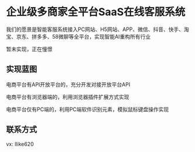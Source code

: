 # 企业级多商家全平台SaaS在线客服系统

我们的愿景是智能客服系统接入PC网站、H5网站、APP、微信、抖音、快手、淘宝、京东、拼多多、58微聊等全平台，实现智能AI重构所有行业

暂未实现，正在憧憬

## 实现蓝图

电商平台有API开放平台的，充分开发对接开放平台API

电商平台有浏览器端的，利用浏览器插件扩展方式实现

电商平台仅有PC端的，利用PC端软件识别元素，模拟鼠标键盘操作实现


## 联系方式

vx: llike620
